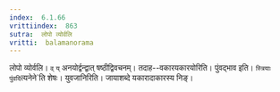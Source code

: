 ```yaml
---
index:  6.1.66
vrittiindex:  863
sutra:  लोपो व्योर्वलि
vritti:  balamanorama 
---
```


लोपो व्योर्वलि। `व्` `य्` अनयोर्द्वन्द्वात् षष्ठीद्विवचनम्। तदाह--वकारयकारयोरिति। पुंवद्भाव इति। `स्त्रियाः पुंवदि`त्यनेने`ति शेषः। युवजानिरिति। जायाशब्दे यकारादाकारस्य निङ्। 

